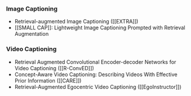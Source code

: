 ### Image Captioning
- Retrieval-augmented Image Captioning ([[EXTRA]])
- [[SMALL CAP]]: Lightweight Image Captioning Prompted with Retrieval Augmentation

### Video Captioning
- Retrieval Augmented Convolutional Encoder-decoder Networks for Video Captioning ([[R-ConvED]])
- Concept-Aware Video Captioning: Describing Videos With Effective Prior Information ([[CARE]])
- Retrieval-Augmented Egocentric Video Captioning ([[EgoInstructor]])